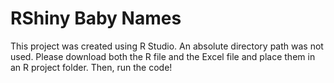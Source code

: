 # RShiny Baby Names
This project was created using R Studio.
An absolute directory path was not used.
Please download both the R file and the Excel file and place them in an R project folder.
Then, run the code!
